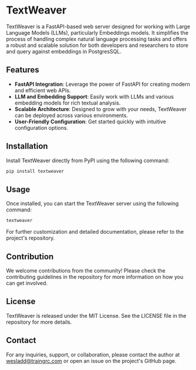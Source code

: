 # TextWeaver

TextWeaver is a FastAPI-based web server designed for working with Large Language Models (LLMs), particularly Embeddings models. It simplifies the process of handling complex natural language processing tasks and offers a robust and scalable solution for both developers and researchers to store and query against embeddings in PostgresSQL.

## Features

- **FastAPI Integration**: Leverage the power of FastAPI for creating modern and efficient web APIs.
- **LLM and Embedding Support**: Easily work with LLMs and various embedding models for rich textual analysis.
- **Scalable Architecture**: Designed to grow with your needs, TextWeaver can be deployed across various environments.
- **User-Friendly Configuration**: Get started quickly with intuitive configuration options.

## Installation

Install TextWeaver directly from PyPI using the following command:

```bash
pip install textweaver
```

## Usage

Once installed, you can start the TextWeaver server using the following command:

```bash
textweaver
```

For further customization and detailed documentation, please refer to the project's repository.

## Contribution

We welcome contributions from the community! Please check the contributing guidelines in the repository for more information on how you can get involved.

## License

TextWeaver is released under the MIT License. See the LICENSE file in the repository for more details.

## Contact

For any inquiries, support, or collaboration, please contact the author at wesladd@traingrc.com or open an issue on the project's GitHub page.
